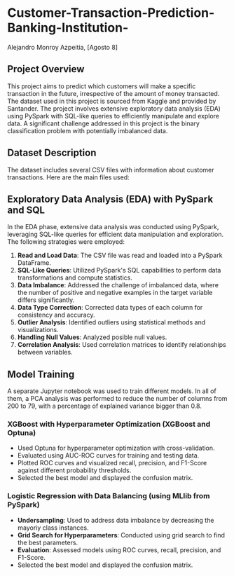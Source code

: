 # Customer-Transaction-Prediction-Banking-Institution-



Alejandro Monroy Azpeitia, [Agosto 8]

## Project Overview
This project aims to predict which customers will make a specific transaction in the future, irrespective of the amount of money transacted. The dataset used in this project is sourced from Kaggle and provided by Santander. The project involves extensive exploratory data analysis (EDA) using PySpark with SQL-like queries to efficiently manipulate and explore data. A significant challenge addressed in this project is the binary classification problem with potentially imbalanced data.


## Dataset Description
The dataset includes several CSV files with information about customer transactions. Here are the main files used:


## Exploratory Data Analysis (EDA) with PySpark and SQL
In the EDA phase, extensive data analysis was conducted using PySpark, leveraging SQL-like queries for efficient data manipulation and exploration. The following strategies were employed:

1. **Read and Load Data**: The CSV file was read and loaded into a PySpark DataFrame.
2. **SQL-Like Queries**: Utilized PySpark's SQL capabilities to perform  data transformations and compute statistics.
3. **Data Imbalance**: Addressed the challenge of imbalanced data, where the number of positive and negative examples in the target variable differs significantly.
5. **Data Type Correction**: Corrected data types of each column for consistency and accuracy.
6. **Outlier Analysis**: Identified outliers using statistical methods and visualizations.
7. **Handling Null Values**: Analyzed posible null values.
8. **Correlation Analysis**: Used correlation matrices to identify relationships between variables.

## Model Training
A separate Jupyter notebook was used to train different models. In all of them, a PCA analysis was performed to reduce the number of columns from 200 to 79, with a percentage of explained variance bigger  than 0.8.
### XGBoost with Hyperparameter Optimization (XGBoost and Optuna)
- Used Optuna for hyperparameter optimization with cross-validation.
- Evaluated using AUC-ROC curves for training and testing data.
- Plotted ROC curves and visualized recall, precision, and F1-Score against different probability thresholds.
- Selected the best model and displayed the confusion matrix.



### Logistic Regression with Data Balancing (using MLlib from PySpark)

- **Undersampling**: Used to address data imbalance by decreasing the mayoriy class instances.
- **Grid Search for Hyperparameters**: Conducted using grid search to find the best parameters.
- **Evaluation**: Assessed models using ROC curves, recall, precision, and F1-Score.
-  Selected the best model and displayed the confusion matrix.

